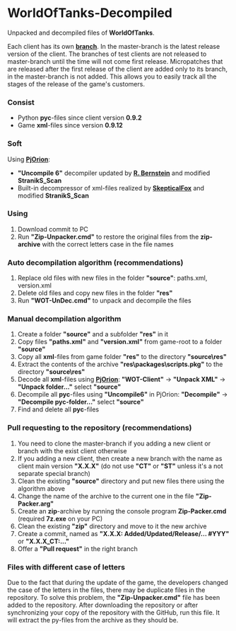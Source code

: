﻿# WorldOfTanks-Decompiled
Unpacked and decompiled files of **WorldOfTanks**.

Each client has its own [**branch**](https://github.com/StranikS-Scan/WorldOfTanks-Decompiled/branches/active). In the master-branch is the latest release version of the client. The branches of test clients are not released to master-branch until the time will not come first release. Micropatches that are released after the first release of the client are added only to its branch, in the master-branch is not added. This allows you to easily track all the stages of the release of the game's customers.

### Consist
* Python **pyc**-files since client version **0.9.2**
* Game **xml**-files since version **0.9.12**

### Soft
Using **[PjOrion](https://koreanrandom.com/forum/topic/15280-)**:
* **"Uncompile 6"** decompiler updated by **[R. Bernstein](https://github.com/rocky/python-uncompyle6)** and modified **StranikS_Scan**
* Built-in decompressor of xml-files realized by **[SkepticalFox](https://github.com/ShadowHunterRUS)** and modified **StranikS_Scan**

### Using ###
1. Download commit to PC
2. Run **"Zip-Unpacker.cmd"** to restore the original files from the **zip-archive** with the correct letters case in the file names

### Auto decompilation algorithm (recommendations)
1. Replace old files with new files in the folder **"source"**: paths.xml, version.xml
2. Delete old files and copy new files in the folder **"res"**
3. Run **"WOT-UnDec.cmd"** to unpack and decompile the files

### Manual decompilation algorithm
1. Create a folder **"source"** and a subfolder **"res"** in it
2. Copy files **"paths.xml"** and **"version.xml"** from game-root to a folder **"source"**
3. Copy all **xml**-files from game folder **"res"** to the directory **"source\res"**
4. Extract the contents of the archive **"res\packages\scripts.pkg"** to the directory **"source\res"**
5. Decode all **xml**-files using **[PjOrion](https://koreanrandom.com/forum/topic/15280-)**: **"WOT-Client"** -> **"Unpack XML"** -> **"Unpack folder..."** select **"source"**
6. Decompile all **pyc**-files using **"Uncompile6"** in PjOrion: **"Decompile"** -> **"Decompile pyc-folder..."** select **"source"**
7. Find and delete all **pyc**-files

### Pull requesting to the repository (recommendations)
1. You need to clone the master-branch if you adding a new client or branch with the exist client otherwise
2. If you adding a new client, then create a new branch with the name as client main version **"X.X.X"** (do not use **"CT"** or **"ST"** unless it's a not separate special branch)
3. Clean the existing **"source"** directory and put new files there using the algorithm above
4. Change the name of the archive to the current one in the file **"Zip-Packer.arg"**
5. Create an **zip**-archive by running the console program **Zip-Packer.cmd** (required **7z.exe** on your PC)
6. Clean the existing **"zip"** directory and move to it the new archive
7. Create a commit, named as **"X.X.X: Added/Updated/Release/... #YYY"** or **"X.X.X_CT:..."**
8. Offer a **"Pull request"** in the right branch

### Files with different case of letters
Due to the fact that during the update of the game, the developers changed the case of the letters in the files, there may be duplicate files in the repository. To solve this problem, the **"Zip-Unpacker.cmd"** file has been added to the repository. After downloading the repository or after synchronizing your copy of the repository with the GitHub, run this file. It will extract the py-files from the archive as they should be.